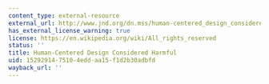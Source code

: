 ```yaml
---
content_type: external-resource
external_url: http://www.jnd.org/dn.mss/human-centered_design_considered_harmful.html
has_external_license_warning: true
license: https://en.wikipedia.org/wiki/All_rights_reserved
status: ''
title: Human-Centered Design Considered Harmful
uid: 15292914-7510-4edd-aa15-f1d2b30adbfd
wayback_url: ''
---
```

